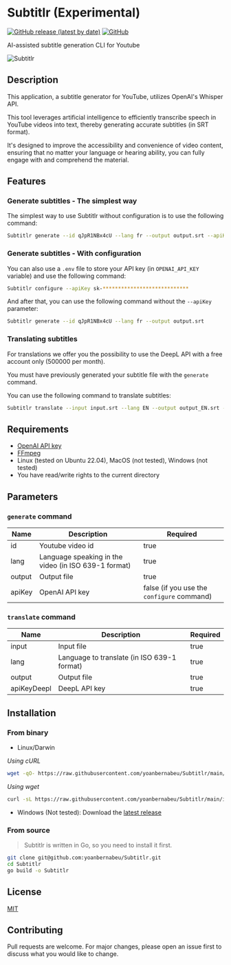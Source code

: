 # Subtitlr (Experimental)

[![GitHub release (latest by date)](https://img.shields.io/github/v/release/yoanbernabeu/Subtitlr)](https://github.com/yoanbernabeu/Subtitlr/releases/latest)
[![GitHub](https://img.shields.io/github/license/yoanbernabeu/Subtitlr)](./LICENSE)

AI-assisted subtitle generation CLI for Youtube

![Subtitlr](Subtitlr.png)

## Description

This application, a subtitle generator for YouTube, utilizes OpenAI's Whisper API.

This tool leverages artificial intelligence to efficiently transcribe speech in YouTube videos into text, thereby generating accurate subtitles (in SRT format).

It's designed to improve the accessibility and convenience of video content, ensuring that no matter your language or hearing ability, you can fully engage with and comprehend the material.

## Features

### Generate subtitles - The simplest way

The simplest way to use Subtitlr without configuration is to use the following command:

```bash
Subtitlr generate --id qJpR1NBx4cU --lang fr --output output.srt --apiKey sk-****************************
```

### Generate subtitles - With configuration

You can also use a `.env` file to store your API key (in `OPENAI_API_KEY` variable) and use the following command:

```bash
Subtitlr configure --apiKey sk-****************************
```

And after that, you can use the following command without the `--apiKey` parameter:

```bash
Subtitlr generate --id qJpR1NBx4cU --lang fr --output output.srt
```

### Translating subtitles

For translations we offer you the possibility to use the DeepL API with a free account only (500000 per month).

You must have previously generated your subtitle file with the `generate` command.

You can use the following command to translate subtitles:

```bash
Subtitlr translate --input input.srt --lang EN --output output_EN.srt --apiKeyDeepl ****************************
```

## Requirements

* [OpenAI API key](https://beta.openai.com/)
* [FFmpeg](https://ffmpeg.org/)
* Linux (tested on Ubuntu 22.04), MacOS (not tested), Windows (not tested)
* You have read/write rights to the current directory

## Parameters

### `generate` command

| Name | Description | Required |
| --- | --- | --- |
| id | Youtube video id | true |
| lang | Language speaking in the video (in ISO 639-1 format) | true |
| output | Output file | true |
| apiKey | OpenAI API key | false (if you use the `configure` command) |

### `translate` command

| Name | Description | Required |
| --- | --- | --- |
| input | Input file | true |
| lang | Language to translate (in ISO 639-1 format) | true |
| output | Output file | true |
| apiKeyDeepl | DeepL API key | true |

## Installation

### From binary

* Linux/Darwin

_Using cURL_

```bash
wget -qO- https://raw.githubusercontent.com/yoanbernabeu/Subtitlr/main/install.sh | bash
```

_Using wget_

```bash
curl -sL https://raw.githubusercontent.com/yoanbernabeu/Subtitlr/main/install.sh | bash
```

* Windows (Not tested): Download the [latest release](https://github.com/yoanbernabeu/Subtitlr/releases)

### From source

> Subtitlr is written in Go, so you need to install it first.

```bash
git clone git@github.com:yoanbernabeu/Subtitlr.git
cd Subtitlr
go build -o Subtitlr
```

## License

[MIT](LICENSE)

## Contributing

Pull requests are welcome. For major changes, please open an issue first to discuss what you would like to change.